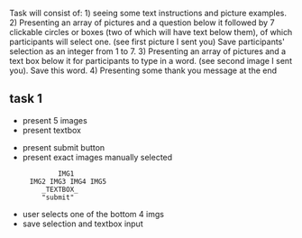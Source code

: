 Task will consist of: 1) seeing some text instructions and picture examples.  2) Presenting an array
of pictures and a question below it followed by 7 clickable circles or boxes (two of which will have
text below them), of which participants will select one. (see first picture I sent you) Save
participants' selection as an integer from 1 to 7.  3) Presenting an array of pictures and a text
box below it for participants to type in a word. (see second image I sent you). Save this word.  4)
Presenting some thank you message at the end

## task 1
 * present 5 images
 * present textbox
 - present submit button
 - present exact images manually selected
```
            IMG1 
     IMG2 IMG3 IMG4 IMG5 
        _TEXTBOX_ 
        "submit"
```      
        
- user selects one of the bottom 4 imgs
- save selection and textbox input
